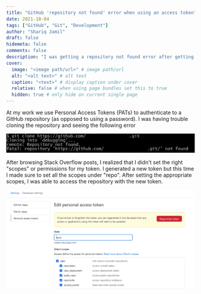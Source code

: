 ```yaml
---
title: "GitHub 'repository not found' error when using an access token"
date: 2021-10-04
tags: ["GitHub", "Git", "Development"]
author: "Shariq Jamil"
draft: false
hidemeta: false
comments: false
description: "I was getting a repository not found error after getting a personal access token"
cover:
  image: "<image path/url>" # image path/url
  alt: "<alt text>" # alt text
  caption: "<text>" # display caption under cover
  relative: false # when using page bundles set this to true
  hidden: true # only hide on current single page
---
```


At my work we use Personal Access Tokens (PATs) to authenticate to a GitHub repository (as opposed to using a password).  I was having trouble cloning the repository and seeing the following error

![regular](error.jpg)

After browsing Stack Overflow posts, I realized that I didn't set the right "scopes" or permissions for my token. I generated a new token but this time I made sure to set all the scopes under "repo". After setting the appropriate scopes, I was able to access the repository with the new token. 

![regular](access_token.PNG)
